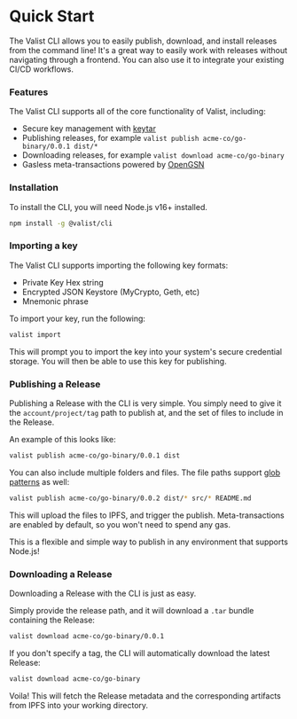 # Quick Start

The Valist CLI allows you to easily publish, download, and install releases from the command line! It's a great way to easily work with releases without navigating through a frontend. You can also use it to integrate your existing CI/CD workflows.

### Features

The Valist CLI supports all of the core functionality of Valist, including:

* Secure key management with [keytar](https://www.npmjs.com/package/keytar)
* Publishing releases, for example `valist publish acme-co/go-binary/0.0.1 dist/*`
* Downloading releases, for example `valist download acme-co/go-binary`
* Gasless meta-transactions powered by [OpenGSN](https://github.com/opengsn/gsn)

### Installation

To install the CLI, you will need Node.js v16+ installed.

```bash
npm install -g @valist/cli
```

### Importing a key

The Valist CLI supports importing the following key formats:

* Private Key Hex string
* Encrypted JSON Keystore (MyCrypto, Geth, etc)
* Mnemonic phrase

To import your key, run the following:

```bash
valist import
```

This will prompt you to import the key into your system's secure credential storage. You will then be able to use this key for publishing.

### Publishing a Release

Publishing a Release with the CLI is very simple. You simply need to give it the `account/project/tag` path to publish at, and the set of files to include in the Release.

An example of this looks like:

```bash
valist publish acme-co/go-binary/0.0.1 dist
```

You can also include multiple folders and files. The file paths support [glob patterns](https://github.com/sindresorhus/globby) as well:

```bash
valist publish acme-co/go-binary/0.0.2 dist/* src/* README.md
```

This will upload the files to IPFS, and trigger the publish. Meta-transactions are enabled by default, so you won't need to spend any gas.

This is a flexible and simple way to publish in any environment that supports Node.js!

### Downloading a Release

Downloading a Release with the CLI is just as easy.

Simply provide the release path, and it will download a `.tar` bundle containing the Release:

```bash
valist download acme-co/go-binary/0.0.1
```

If you don't specify a tag, the CLI will automatically download the latest Release:

```bash
valist download acme-co/go-binary
```

Voila! This will fetch the Release metadata and the corresponding artifacts from IPFS into your working directory.

